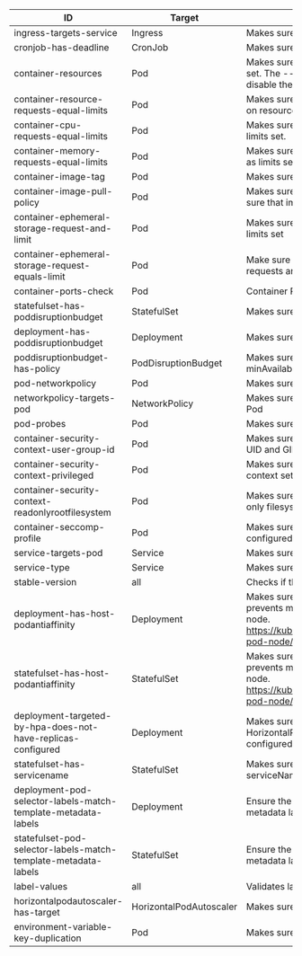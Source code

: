 <!-- This file was generated by hack/generate-list-docs.py -->
| ID | Target | Description | Enabled |
|----|--------|-------------|---------|
| ingress-targets-service | Ingress | Makes sure that the Ingress targets a Service | default |
| cronjob-has-deadline | CronJob | Makes sure that all CronJobs has a configured deadline | default |
| container-resources | Pod | Makes sure that all pods have resource limits and requests set. The --ignore-container-cpu-limit flag can be used to disable the requirement of having a CPU limit | default |
| container-resource-requests-equal-limits | Pod | Makes sure that all pods have the same requests as limits on resources set. | optional |
| container-cpu-requests-equal-limits | Pod | Makes sure that all pods have the same CPU requests as limits set. | optional |
| container-memory-requests-equal-limits | Pod | Makes sure that all pods have the same memory requests as limits set. | optional |
| container-image-tag | Pod | Makes sure that a explicit non-latest tag is used | default |
| container-image-pull-policy | Pod | Makes sure that the pullPolicy is set to Always. This makes sure that imagePullSecrets are always validated. | default |
| container-ephemeral-storage-request-and-limit | Pod | Makes sure all pods have ephemeral-storage requests and limits set | default |
| container-ephemeral-storage-request-equals-limit | Pod | Make sure all pods have matching ephemeral-storage requests and limits | optional |
| container-ports-check | Pod | Container Ports Checks | optional |
| statefulset-has-poddisruptionbudget | StatefulSet | Makes sure that all StatefulSets are targeted by a PDB | default |
| deployment-has-poddisruptionbudget | Deployment | Makes sure that all Deployments are targeted by a PDB | default |
| poddisruptionbudget-has-policy | PodDisruptionBudget | Makes sure that PodDisruptionBudgets specify minAvailable or maxUnavailable | default |
| pod-networkpolicy | Pod | Makes sure that all Pods are targeted by a NetworkPolicy | default |
| networkpolicy-targets-pod | NetworkPolicy | Makes sure that all NetworkPolicies targets at least one Pod | default |
| pod-probes | Pod | Makes sure that all Pods have safe probe configurations | default |
| container-security-context-user-group-id | Pod | Makes sure that all pods have a security context with valid UID and GID set  | default |
| container-security-context-privileged | Pod | Makes sure that all pods have a unprivileged security context set | default |
| container-security-context-readonlyrootfilesystem | Pod | Makes sure that all pods have a security context with read only filesystem set | default |
| container-seccomp-profile | Pod | Makes sure that all pods have at a seccomp policy configured. | optional |
| service-targets-pod | Service | Makes sure that all Services targets a Pod | default |
| service-type | Service | Makes sure that the Service type is not NodePort | default |
| stable-version | all | Checks if the object is using a deprecated apiVersion | default |
| deployment-has-host-podantiaffinity | Deployment | Makes sure that a podAntiAffinity has been set that prevents multiple pods from being scheduled on the same node. https://kubernetes.io/docs/concepts/configuration/assign-pod-node/ | default |
| statefulset-has-host-podantiaffinity | StatefulSet | Makes sure that a podAntiAffinity has been set that prevents multiple pods from being scheduled on the same node. https://kubernetes.io/docs/concepts/configuration/assign-pod-node/ | default |
| deployment-targeted-by-hpa-does-not-have-replicas-configured | Deployment | Makes sure that Deployments using a HorizontalPodAutoscaler doesn't have a statically configured replica count set | default |
| statefulset-has-servicename | StatefulSet | Makes sure that StatefulSets have an existing headless serviceName. | default |
| deployment-pod-selector-labels-match-template-metadata-labels | Deployment | Ensure the StatefulSet selector labels match the template metadata labels. | default |
| statefulset-pod-selector-labels-match-template-metadata-labels | StatefulSet | Ensure the StatefulSet selector labels match the template metadata labels. | default |
| label-values | all | Validates label values | default |
| horizontalpodautoscaler-has-target | HorizontalPodAutoscaler | Makes sure that the HPA targets a valid object | default |
| environment-variable-key-duplication | Pod | Makes sure that no duplicated environment variable keys. | default |

